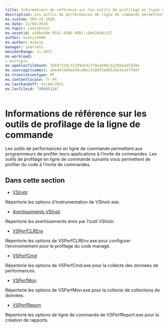 ```yaml
---
title: Informations de référence sur les outils de profilage en ligne de commande | Microsoft Docs
description: Les outils de performances de ligne de commande permettent aux programmeurs de Profiler leurs applications à l’invite de commandes. Consultez une vue d’ensemble des outils, avec des liens vers des informations détaillées.
ms.custom: SEO-VS-2020.
ms.date: 11/04/2016
ms.topic: conceptual
ms.assetid: a34ba40e-01b1-4386-90b1-c8e628a8c527
author: mikejo5000
ms.author: mikejo
manager: jmartens
monikerRange: vs-2017
ms.workload:
- multiple
ms.openlocfilehash: 35037334c31209a54cff4ea29dcb229a6adfd28e
ms.sourcegitcommit: ae6d47b09a439cd0e13180f5e89510e3e347fd47
ms.translationtype: MT
ms.contentlocale: fr-FR
ms.lasthandoff: 02/08/2021
ms.locfileid: "99945124"
---
```

# <a name="command-line-profiling-tools-reference"></a>Informations de référence sur les outils de profilage de la ligne de commande
Les outils de performances en ligne de commande permettent aux programmeurs de profiler leurs applications à l’invite de commandes. Les outils de profilage en ligne de commande suivants vous permettent de profiler du code à l’invite de commandes.

## <a name="in-this-section"></a>Dans cette section
- [VSInstr](../profiling/vsinstr.md)

 Répertorie les options d’instrumentation de VSInstr.exe.

- [Avertissements VSInstr](../profiling/vsinstr-warnings.md)

 Répertorie les avertissements émis par l’outil VSInstr.

- [VSPerfCLREnv](../profiling/vsperfclrenv.md)

 Répertorie les options de VSPerfCLREnv.exe pour configurer l’environnement pour le profilage du code managé.

- [VSPerfCmd](../profiling/vsperfcmd.md)

 Répertorie les options de VSPerfCmd.exe pour la collecte des données de performances.

- [VSPerfMon](../profiling/vsperfmon.md)

 Répertorie les options de VSPerfMon.exe pour la collecte de collections de données.

- [VSPerfReport](../profiling/vsperfreport.md)

 Répertorie les options de ligne de commande de VSPerfReport.exe pour la création de rapports.
